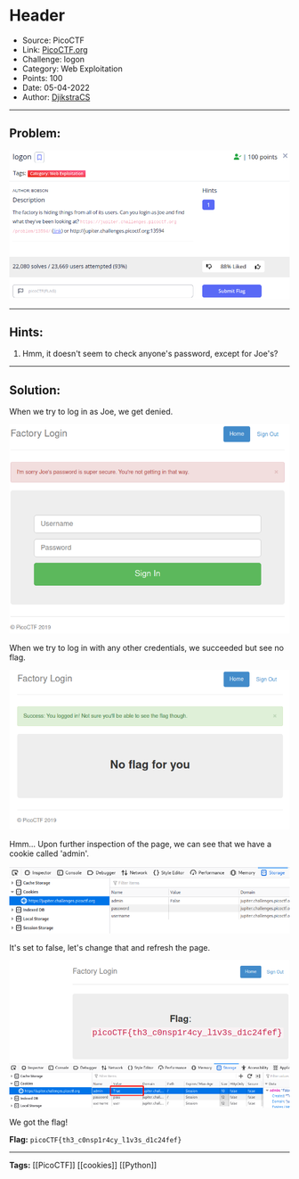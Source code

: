 # Header
* Source: PicoCTF
* Link: [PicoCTF.org](https://picoctf.org/)
* Challenge: logon
* Category: Web Exploitation
* Points: 100
* Date: 05-04-2022
* Author: [DjikstraCS](https://github.com/DjikstraCS)

---
## Problem:
![](./attachments/Pasted%20image%2020220405225559.png)

---
## Hints:
1. Hmm, it doesn't seem to check anyone's password, except for Joe's?

---
## Solution:
When we try to log in as Joe, we get denied.

![](./attachments/Pasted%20image%2020220405230405.png)

When we try to log in with any other credentials, we succeeded but see no flag.

![](./attachments/Pasted%20image%2020220405230214.png)

Hmm… Upon further inspection of the page, we can see that we have a cookie called 'admin'.

![](./attachments/Pasted%20image%2020220405232948.png)

It's set to false, let's change that and refresh the page.

![](./attachments/Pasted%20image%2020220405233335.png)

We got the flag!

**Flag:** `picoCTF{th3_c0nsp1r4cy_l1v3s_d1c24fef}`

---
**Tags:** [[PicoCTF]] [[cookies]] [[Python]]